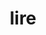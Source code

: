 ---
title: "lire"
alias: 
type: verb
meaning: to read
tags:
 - french
 - vocab
 - verb
created: 2023.01.08 12:32
created_by: Ádám
---